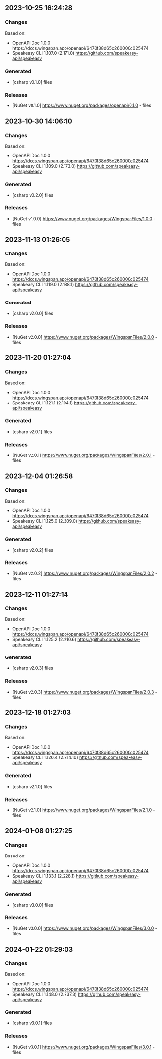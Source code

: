 

## 2023-10-25 16:24:28
### Changes
Based on:
- OpenAPI Doc 1.0.0 https://docs.wingspan.app/openapi/6470f38d65c260000c025474
- Speakeasy CLI 1.107.0 (2.171.0) https://github.com/speakeasy-api/speakeasy
### Generated
- [csharp v0.1.0] files
### Releases
- [NuGet v0.1.0] https://www.nuget.org/packages/openapi/0.1.0 - files

## 2023-10-30 14:06:10
### Changes
Based on:
- OpenAPI Doc 1.0.0 https://docs.wingspan.app/openapi/6470f38d65c260000c025474
- Speakeasy CLI 1.109.0 (2.173.0) https://github.com/speakeasy-api/speakeasy
### Generated
- [csharp v0.2.0] files
### Releases
- [NuGet v1.0.0] https://www.nuget.org/packages/WingspanFiles/1.0.0 - files


## 2023-11-13 01:26:05
### Changes
Based on:
- OpenAPI Doc 1.0.0 https://docs.wingspan.app/openapi/6470f38d65c260000c025474
- Speakeasy CLI 1.119.0 (2.188.1) https://github.com/speakeasy-api/speakeasy
### Generated
- [csharp v2.0.0] files
### Releases
- [NuGet v2.0.0] https://www.nuget.org/packages/WingspanFiles/2.0.0 - files

## 2023-11-20 01:27:04
### Changes
Based on:
- OpenAPI Doc 1.0.0 https://docs.wingspan.app/openapi/6470f38d65c260000c025474
- Speakeasy CLI 1.121.1 (2.194.1) https://github.com/speakeasy-api/speakeasy
### Generated
- [csharp v2.0.1] files
### Releases
- [NuGet v2.0.1] https://www.nuget.org/packages/WingspanFiles/2.0.1 - files

## 2023-12-04 01:26:58
### Changes
Based on:
- OpenAPI Doc 1.0.0 https://docs.wingspan.app/openapi/6470f38d65c260000c025474
- Speakeasy CLI 1.125.0 (2.209.0) https://github.com/speakeasy-api/speakeasy
### Generated
- [csharp v2.0.2] files
### Releases
- [NuGet v2.0.2] https://www.nuget.org/packages/WingspanFiles/2.0.2 - files

## 2023-12-11 01:27:14
### Changes
Based on:
- OpenAPI Doc 1.0.0 https://docs.wingspan.app/openapi/6470f38d65c260000c025474
- Speakeasy CLI 1.125.2 (2.210.6) https://github.com/speakeasy-api/speakeasy
### Generated
- [csharp v2.0.3] files
### Releases
- [NuGet v2.0.3] https://www.nuget.org/packages/WingspanFiles/2.0.3 - files

## 2023-12-18 01:27:03
### Changes
Based on:
- OpenAPI Doc 1.0.0 https://docs.wingspan.app/openapi/6470f38d65c260000c025474
- Speakeasy CLI 1.126.4 (2.214.10) https://github.com/speakeasy-api/speakeasy
### Generated
- [csharp v2.1.0] files
### Releases
- [NuGet v2.1.0] https://www.nuget.org/packages/WingspanFiles/2.1.0 - files

## 2024-01-08 01:27:25
### Changes
Based on:
- OpenAPI Doc 1.0.0 https://docs.wingspan.app/openapi/6470f38d65c260000c025474
- Speakeasy CLI 1.133.1 (2.228.1) https://github.com/speakeasy-api/speakeasy
### Generated
- [csharp v3.0.0] files
### Releases
- [NuGet v3.0.0] https://www.nuget.org/packages/WingspanFiles/3.0.0 - files

## 2024-01-22 01:29:03
### Changes
Based on:
- OpenAPI Doc 1.0.0 https://docs.wingspan.app/openapi/6470f38d65c260000c025474
- Speakeasy CLI 1.148.0 (2.237.3) https://github.com/speakeasy-api/speakeasy
### Generated
- [csharp v3.0.1] files
### Releases
- [NuGet v3.0.1] https://www.nuget.org/packages/WingspanFiles/3.0.1 - files
